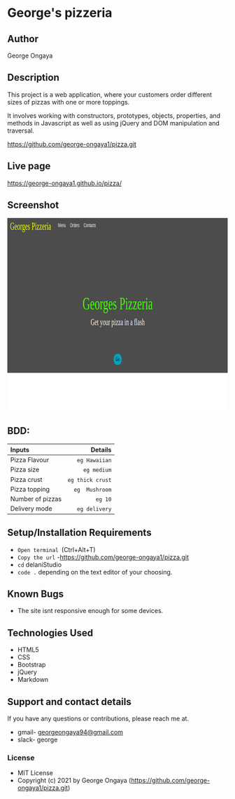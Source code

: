 # George's pizzeria

## Author 

 George Ongaya

## Description
This project is a web application, where your customers order different sizes of pizzas with one or more toppings.

It involves working with constructors, prototypes, objects, properties, and methods in Javascript as well as using jQuery and DOM manipulation and traversal.

https://github.com/george-ongaya1/pizza.git

## Live page
https://george-ongaya1.github.io/pizza/

## Screenshot

<img src="https://raw.githubusercontent.com/george-ongaya1/pizza/master/images/screenshots/Screenshot from 2021-06-27 21-43-38.png" width="900px" height="440px">  
 
## BDD:
| Inputs |  Details |
| :---         |          ---: |
| Pizza Flavour   | `eg Hawaiian`|
| Pizza size     | `eg medium`   |
| Pizza crust    | `eg thick crust`   |
| Pizza topping    | `eg  Mushroom`  |
| Number of pizzas   | `eg 10`   |
| Delivery mode   | `eg delivery`   |

## Setup/Installation Requirements
- `Open terminal `(Ctrl+Alt+T)
- `Copy the url` -https://github.com/george-ongaya1/pizza.git
- `cd` delaniStudio
- `code .` depending on the text editor of your choosing.

## Known Bugs
- The site isnt responsive enough for some devices.

## Technologies Used
- HTML5
- CSS
- Bootstrap
- jQuery
- Markdown

## Support and contact details

If you have any questions or contributions, please reach me at.

- gmail- georgeongaya94@gmail.com
- slack- george

### License

- MIT  License
- Copyright (c) 2021 by George Ongaya (https://github.com/george-ongaya1/pizza.git)

 
 